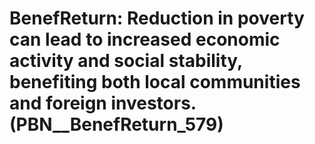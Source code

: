 # BenefReturn: __Reduction in poverty can lead to increased economic activity and social stability, benefiting both local communities and foreign investors.__ (PBN__BenefReturn_579)

